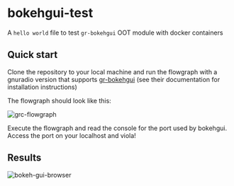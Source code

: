 # bokehgui-test
A `hello world` file to test `gr-bokehgui` OOT module with docker containers

## Quick start
Clone the repository to your local machine and run the flowgraph with a gnuradio version that supports [gr-bokehgui](https://github.com/gnuradio/gr-bokehgui) (see their documentation for installation instructions)

The flowgraph should look like this:

![grc-flowgraph](https://user-images.githubusercontent.com/44110875/195821328-28808ca3-a3cd-4a47-aceb-2917bd3977d5.png)

Execute the flowgraph and read the console for the port used by bokehgui. Access the port on your localhost and viola!

## Results
![bokeh-gui-browser](https://user-images.githubusercontent.com/44110875/195821523-6f51b4f2-07aa-488a-89c8-a79d7f65a53f.png)
